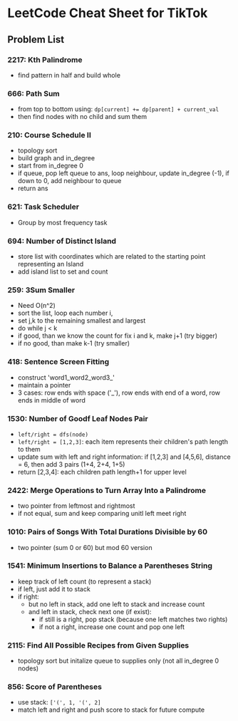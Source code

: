 # LeetCode Cheat Sheet for TikTok

## Problem List

### 2217: Kth Palindrome
- find pattern in half and build whole

### 666: Path Sum

- from top to bottom using: `dp[current] += dp[parent] + current_val`
- then find nodes with no child and sum them

### 210: Course Schedule II

- topology sort
- build graph and in_degree
- start from in_degree 0
- if queue, pop left queue to ans, loop neighbour, update in_degree (-1), if down to 0, add neighbour to queue
- return ans

### 621: Task Scheduler

- Group by most frequency task

### 694: Number of Distinct Island

- store list with coordinates which are related to the starting point representing an Island
- add island list to set and count

### 259: 3Sum Smaller

- Need O(n^2)
- sort the list, loop each number i,
- set j,k to the remaining smallest and largest
- do while j < k
- if good, than we know the count for fix i and k, make j+1 (try bigger)
- if no good, than make k-1 (try smaller)

### 418: Sentence Screen Fitting

- construct 'word1_word2_word3_'
- maintain a pointer
- 3 cases: row ends with space ('_'), row ends with end of a word, row ends in middle of word

### 1530: Number of Goodf Leaf Nodes Pair

- `left/right = dfs(node)`
- `left/right = [1,2,3]`: each item represents their children's path length to them
- update sum with left and right information: if [1,2,3] and [4,5,6], distance = 6, then add 3 pairs (1+4, 2+4, 1+5)
- return [2,3,4]: each children path length+1 for upper level

### 2422: Merge Operations to Turn Array Into a Palindrome

- two pointer from leftmost and rightmost
- if not equal, sum and keep comparing unitl left meet right

### 1010: Pairs of Songs With Total Durations Divisible by 60

- two pointer (sum 0 or 60) but mod 60 version

### 1541: Minimum Insertions to Balance a Parentheses String

- keep track of left count (to represent a stack)
- if left, just add it to stack
- if right:
  - but no left in stack, add one left to stack and increase count
  - and left in stack, check next one (if exist):
    - if still is a right, pop stack (because one left matches two rights)
    - if not a right, increase one count and pop one left

### 2115: Find All Possible Recipes from Given Supplies

- topology sort but initalize queue to supplies only (not all in_degree 0 nodes)

### 856: Score of Parentheses

- use stack: `['(', 1, '(', 2]`
- match left and right and push score to stack for future compute